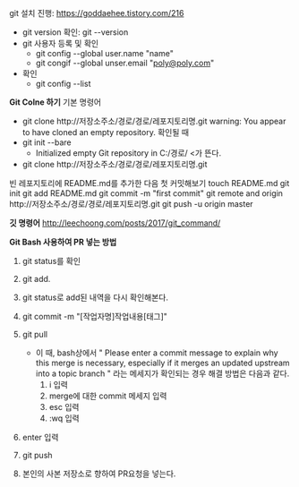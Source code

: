git 설치 진행: https://goddaehee.tistory.com/216
- git version 확인: git --version
- git 사용자 등록 및 확인
    - git config --global user.name "name"
    - git congif --global unser.email "poly@poly.com"
- 확인
    - git config --list


**Git Colne 하기**
기본 명령어
- git clone http://저장소주소/경로/경로/레포지토리명.git
warning: You appear to have cloned an empty repository. 확인될 때
- git init --bare
    - Initialized empty Git repository in C:/경로/ <가 뜬다.
- git clone http://저장소주소/경로/경로/레포지토리명.git


빈 레포지토리에 README.md를 추가한 다음 첫 커밋해보기
touch README.md
git init
git add README.md
git commit -m "first commit"
git remote and origin http://저장소주소/경로/경로/레포지토리명.git
git push -u origin master


**깃 명령어**
http://leechoong.com/posts/2017/git_command/


**Git Bash 사용하여 PR 넣는 방법**
1. git status를 확인
2. git add.
3. git status로 add된 내역을 다시 확인해본다.
4. git commit -m "[작업자명]작업내용[태그]"
5. git pull
    - 이 때, bash상에서 " Please enter a commit message to explain why this merge is necessary, especially if it merges an updated upstream into a topic branch " 라는 메세지가 확인되는 경우 해결 방법은 다음과 같다.
        1. i 입력
        2. merge에 대한 commit 메세지 입력
        3. esc 입력
        4. :wq 입력

5. enter 입력
6. git push
7. 본인의 사본 저장소로 향하여 PR요청을 넣는다.